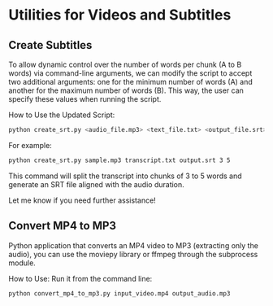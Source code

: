# Utilities for Videos and Subtitles

## Create Subtitles
To allow dynamic control over the number of words per chunk (A to B words) via command-line arguments, we can modify the script to accept two additional arguments: one for the minimum number of words (A) and another for the maximum number of words (B). This way, the user can specify these values when running the script.

How to Use the Updated Script:
```bash
python create_srt.py <audio_file.mp3> <text_file.txt> <output_file.srt> <min_words> <max_words>
```
For example:

```bash
python create_srt.py sample.mp3 transcript.txt output.srt 3 5
```

This command will split the transcript into chunks of 3 to 5 words and generate an SRT file aligned with the audio duration.

Let me know if you need further assistance!


## Convert MP4 to MP3

Python application that converts an MP4 video to MP3 (extracting only the audio), you can use the moviepy library or ffmpeg through the subprocess module. 

How to Use:
Run it from the command line:
```bash
python convert_mp4_to_mp3.py input_video.mp4 output_audio.mp3
```